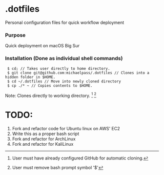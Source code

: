 # .dotfiles
Personal configuration files for quick workflow deployment

### Purpose
Quick deployment on macOS Big Sur

### Installation (Done as individual shell commands)
```
 $ cd; // Takes user directly to home directory.
 $ git clone git@github.com:michaelpass/.dotfiles // Clones into a hidden folder in $HOME. 
 $ cd ~/.dotfiles // Move into newly cloned directory
 $ cp ./* ~ // Copies contents to $HOME.
```

Note: Clones directly to working directory.
[^1]
[^2]

# TODO:
1. Fork and refactor code for Ubuntu linux on AWS' EC2
2. Write this as a proper bash script
3. Fork and refactor for ArchLinux
4. Fork and refactor for KaliLinux

[^1]: User must have already configured GitHub for automatic cloning.

[^2]: User must remove bash prompt symbol '$'

